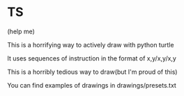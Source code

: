 # TS
(help me)


This is a horrifying way to actively draw with python turtle

It uses sequences of instruction in the format of x,y/x,y/x,y

This is a horribly tedious way to draw(but I'm proud of this)

You can find examples of drawings in drawings/presets.txt